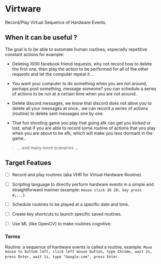 # Virtware
Record/Play Virtual Sequence of Hardware Events.

## When it can be useful ?
The goal is to be able to automate human routines, especially repetitive constant actions for example:

- Deleting 1000 facebook friend requests, why not record how to delete the first one, then play the action to be performed for all of the other requests and let the computer repeat it ..

- You want your computer to do something when you are not around, perhaps post something, message someone? you can schedule a series of actions to be run at a certain time when you are not around..

- Delete discord messages, we know that discord does not allow you to delete all your messages at once.. we can record a series of actions (routine) to delete sent messages one by one. 

- That fun shooting game you play that going afk can get you kicked or lost, what if you are able to record some routine of actions that you play when you are about to be afk, which will make you less dormant in the game..

> ... and many more scenarios ... 

## Target Featues
- [ ] Record and play routines (aka VHR for Virtual Hardware Routine).
- [ ] Scripting language to directly perform hardware events in a simple and straightforward manner (example: `mouse click 20 20; key press A;...`).
- [ ] Schedule routines to be played at a specific date and time.
- [ ] Create key shortcuts to launch specific saved routines.
- [ ] Use ML (like OpenCV) to make routines cognitive. 


### Terms
Routine: a sequence of hardware events is called a routine, example: `Move mouse to bottom left, click left mouse button, type Chrome, wait 2s, press Enter, wait 1s, type "Google.com", press Enter`.
